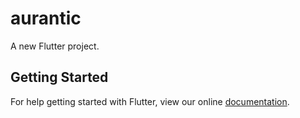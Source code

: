 # aurantic

A new Flutter project.

## Getting Started

For help getting started with Flutter, view our online
[documentation](https://flutter.io/).
